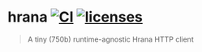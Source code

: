 # hrana [![CI](https://github.com/lukeed/hrana/workflows/CI/badge.svg)](https://github.com/lukeed/hrana/actions?query=workflow%3ACI) [![licenses](https://licenses.dev/b/npm/@lukeed%2Fhrana)](https://licenses.dev/npm/@lukeed%2Fhrana)

> A tiny (750b) runtime-agnostic Hrana HTTP client
